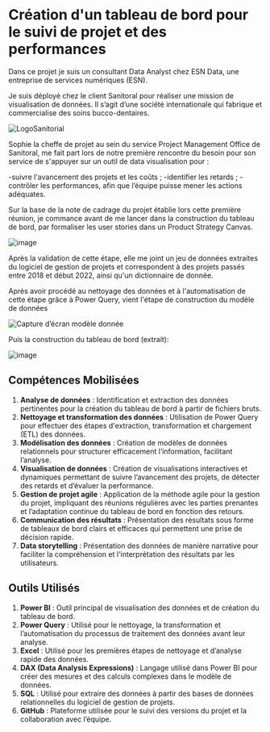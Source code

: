 # Création d'un tableau de bord pour le suivi de projet et des performances

Dans ce projet je suis un consultant Data Analyst chez ESN Data, une entreprise de services numériques (ESN).

Je suis déployé chez le client Sanitoral pour réaliser une mission de visualisation de données. Il s’agit d’une société internationale qui fabrique et commercialise des soins bucco-dentaires. 


![LogoSanitorial](https://github.com/user-attachments/assets/5a0825ca-2972-4e29-b8e8-9e2e5dba2491)


Sophie la cheffe de projet au sein du service Project Management Office de Sanitoral, me fait part lors de notre première rencontre du besoin pour son service de s'appuyer sur un outil de data visualisation pour :

-suivre l'avancement des projets et les coûts ;
-identifier les retards ;
-contrôler les performances, afin que l’équipe puisse mener les actions adéquates.

Sur la base de la note de cadrage du projet établie lors cette première réunion, je commance avant de me lancer dans la construction du tableau de bord, par  formaliser les user stories dans un Product Strategy Canvas.


![image](https://github.com/user-attachments/assets/484bd5a0-2176-48d7-a632-c64a8614c2f8)


Après la validation de cette étape, elle me joint un jeu de données extraites du logiciel de gestion de projets et correspondent à des projets passés entre 2018 et début 2022, ainsi qu'un dictionnaire de donnée.

Après avoir procédé au nettoyage des données et à l'automatisation de cette étape grâce à Power Query, vient l'étape de construction du modèle de données

![Capture d’écran modèle donnée](https://github.com/user-attachments/assets/04bf7da9-1831-4b33-a56d-71f2313e7dd3)

Puis la construction du tableau de bord (extrait):


![image](https://github.com/user-attachments/assets/81369059-b40c-42fc-a0dd-23c2372a9989)



## Compétences Mobilisées

1. **Analyse de données** : Identification et extraction des données pertinentes pour la création du tableau de bord à partir de fichiers bruts.
2. **Nettoyage et transformation des données** : Utilisation de Power Query pour effectuer des étapes d'extraction, transformation et chargement (ETL) des données.
3. **Modélisation des données** : Création de modèles de données relationnels pour structurer efficacement l’information, facilitant l’analyse.
4. **Visualisation de données** : Création de visualisations interactives et dynamiques permettant de suivre l’avancement des projets, de détecter des retards et d’évaluer la performance.
5. **Gestion de projet agile** : Application de la méthode agile pour la gestion du projet, impliquant des réunions régulières avec les parties prenantes et l’adaptation continue du tableau de bord en fonction des retours.
6. **Communication des résultats** : Présentation des résultats sous forme de tableaux de bord clairs et efficaces qui permettent une prise de décision rapide.
7. **Data storytelling** : Présentation des données de manière narrative pour faciliter la compréhension et l'interprétation des résultats par les utilisateurs.

## Outils Utilisés

1. **Power BI** : Outil principal de visualisation des données et de création du tableau de bord.
2. **Power Query** : Utilisé pour le nettoyage, la transformation et l’automatisation du processus de traitement des données avant leur analyse.
3. **Excel** : Utilisé pour les premières étapes de nettoyage et d’analyse rapide des données.
4. **DAX (Data Analysis Expressions)** : Langage utilisé dans Power BI pour créer des mesures et des calculs complexes dans le modèle de données.
5. **SQL** : Utilisé pour extraire des données à partir des bases de données relationnelles du logiciel de gestion de projets.
6. **GitHub** : Plateforme utilisée pour le suivi des versions du projet et la collaboration avec l’équipe.
